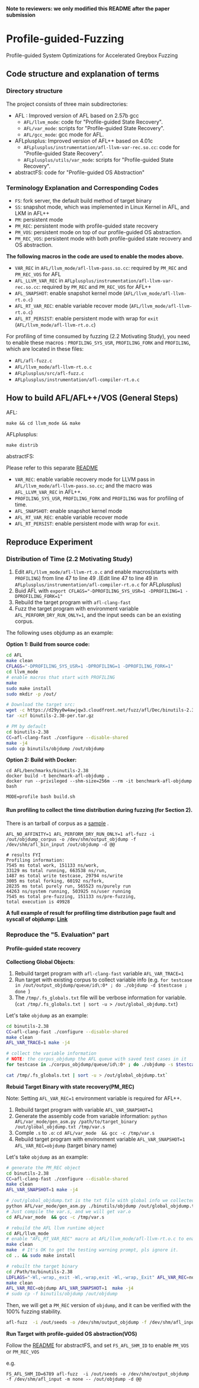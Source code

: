 **Note to reviewers: we only modified this README after the paper submission**

# Profile-guided-Fuzzing
Profile-guided System Optimizations for Accelerated Greybox Fuzzing

## Code structure and explanation of terms

### Directory structure
The project consists of three main subdirectories:

* AFL : Improved version of AFL based on 2.57b gcc
    * `AFL/llvm_mode`: code for "Profile-guided State Recovery".
    * `AFL/var_mode`: scripts for "Profile-guided State Recovery".
    * `AFL/gcc_mode`: gcc mode for AFL.
* AFLplusplus: Improved version of AFL++ based on 4.01c
    * `AFLplusplus/instrumentation/afl-llvm-var-rec.so.cc`: code for "Profile-guided State Recovery".
    * `AFLplusplus/utils/var_mode`: scripts for "Profile-guided State Recovery".
* abstractFS: code for "Profile-guided OS Abstraction"

### Terminology Explanation and Corresponding Codes

* `FS`: fork server, the default build method of target binary
* `SS`: snapshot mode, which was implemented in Linux Kernel in AFL, and LKM in AFL++
* `PM`: persistent mode
* `PM_REC`: persistent mode with profile-guided state recovery
* `PM_VOS`: persistent mode on top of our profile-guided OS abstraction.
* `PM_REC_VOS`: persistent mode with both profile-guided state recovery and OS abstraction.

**The following macros in the code are used to enable the modes above.**

* `VAR_REC` in `AFL/llvm_mode/afl-llvm-pass.so.cc`: required by `PM_REC` and `PM_REC_VOS` for AFL
* `AFL_LLVM_VAR_REC` in `AFLplusplus/instrumentation/afl-llvm-var-rec.so.cc`: required by `PM_REC` and `PM_REC_VOS` for AFL++
* `AFL_SNAPSHOT`: enable snapshot kernel mode (`AFL/llvm_mode/afl-llvm-rt.o.c`)
* `AFL_RT_VAR_REC`: enable variable recover mode  (`AFL/llvm_mode/afl-llvm-rt.o.c`)
* `AFL_RT_PERSIST`: enable persistent mode with wrap for `exit`  (`AFL/llvm_mode/afl-llvm-rt.o.c`)

For profiling of time consumed by fuzzing (2.2 Motivating Study), you need to enable these macros : `PROFILING_SYS_USR`, `PROFILING_FORK` and `PROFILING`, which are located in these files: 

* `AFL/afl-fuzz.c`
* `AFL/llvm_mode/afl-llvm-rt.o.c`
* `AFLplusplus/src/afl-fuzz.c`
* `AFLplusplus/instrumentation/afl-compiler-rt.o.c`

## How to build AFL/AFL++/VOS (General Steps)

AFL:
```
make && cd llvm_mode && make
```

AFLplusplus:
```
make distrib
```

abstractFS: 

Please refer to this separate [README](./abstractFS/README.md)

* `VAR_REC`: enable variable recovery mode for LLVM pass in `AFL/llvm_mode/afl-llvm-pass.so.cc`; and the macro was `AFL_LLVM_VAR_REC` in AFL++.
* `PROFILING_SYS_USR`, `PROFILING_FORK` and `PROFILING` was for profiling of time.
* `AFL_SNAPSHOT`: enable snapshot kernel mode
* `AFL_RT_VAR_REC`: enable variable recover mode
* `AFL_RT_PERSIST`: enable persistent mode with wrap for `exit`.

## Reproduce Experiment

### Distribution of Time (2.2 Motivating Study)

1. Edit `AFL/llvm_mode/afl-llvm-rt.o.c` and enable macros(starts with `PROFILING`) from line 47 to line 49 .(Edit line 47 to line 49 in `AFLplusplus/instrumentation/afl-compiler-rt.o.c` for AFLplusplus)
2. Buid AFL with `export CFLAGS="-DPROFILING_SYS_USR=1 -DPROFILING=1 -DPROFILING_FORK=1"`
3. Rebuild the target program with `afl-clang-fast`
4. Fuzz the target program with environment variable `AFL_PERFORM_DRY_RUN_ONLY=1`, and the input seeds can be an existing corpus.  

The following uses objdump as an example:

**Option 1: Build from source code:**

```bash
cd AFL
make clean
CFLAGS="-DPROFILING_SYS_USR=1 -DPROFILING=1 -DPROFILING_FORK=1"
cd llvm_mode
# enable macros that start with PROFILING
make
sudo make install
sudo mkdir -p /out/

# Download the target src:
wget -c https://d29yy0w4awjqw3.cloudfront.net/fuzz/afl/Dec/binutils-2.38-per.tar.gz
tar -xzf binutils-2.38-per.tar.gz

# PM by default
cd binutils-2.38
CC=afl-clang-fast ./configure --disable-shared
make -j4
sudo cp binutils/objdump /out/objdump
```

**Option 2: Build with Docker:**

```
cd AFL/benchmarks/binutils-2.38
docker build -t benchmark-afl-objdump .
docker run --privileged --shm-size=256m --rm -it benchmark-afl-objdump bash

MODE=profile bash build.sh
```

#### Run profiling to collect the time distribution during fuzzing (for Section 2).

There is an tarball of corpus as a [sample](./AFL/benchmarks/binutils-2.38/corpus_objdump_snap.tar.gz) .

```
AFL_NO_AFFINITY=1 AFL_PERFORM_DRY_RUN_ONLY=1 afl-fuzz -i /out/objdump_corpus -o /dev/shm/output_objdump -f /dev/shm/afl_bin_input /out/objdump -d @@

# results FYI
Profiling information: 
7545 ms total work, 151133 ns/work,             
33129 ms total running, 663538 ns/run, 
1487 ms total write testcase, 29794 ns/write             
3005 ms total forking, 60192 ns/fork, 
28235 ms total purely run, 565523 ns/purely run             
44263 ns/system running, 503925 ns/user running             
7545 ms total pre-fuzzing, 151133 ns/pre-fuzzing,             
total execution is 49928
```

**A full example of result for profiling time distribution page fault and syscall of objdump: [Link](./AFL/benchmarks/binutils-2.38/README.md)**

### Reproduce the "5. Evaluation" part 

#### Profile-guided state recovery

**Collectiong Global Objects**:

1. Rebuild target program with `afl-clang-fast` variable `AFL_VAR_TRACE=1`
2. Run target with existing corpus to collect variable info (e.g.  `for testcase in /out/output_objdump/queue/id\:0* ; do ./objdump -d $testcase ; done `)
3. The `/tmp/.fs_globals.txt` file will be verbose information for variable. (`cat /tmp/.fs_globals.txt | sort -u > /out/global_objdump.txt`)

Let's take `objdump` as an example:

```bash
cd binutils-2.38
CC=afl-clang-fast ./configure --disable-shared
make clean
AFL_VAR_TRACE=1 make -j4

# collect the variable information
# NOTE: the corpus_objdump the AFL queue with saved test cases in it
for testcase in ./corpus_objdump/queue/id\:0* ; do ./objdump -s $testcase ; done 

cat /tmp/.fs_globals.txt | sort -u > /out/global_objdump.txt`
```

**Rebuid Target Binary with state recovery(PM_REC)**

Note: Setting `AFL_VAR_REC=1` environment variable is required for AFL++.

1. Rebuild target program with variable `AFL_VAR_SNAPSHOT=1`
2. Generate the assembly code from variable information: `python AFL/var_mode/gen_asm.py /path/to/target_binary /out/global_objdump.txt /tmp/var.s`
3. Comple `.s` to `.o`: `cd AFL/var_mode  && gcc -c /tmp/var.s`
4. Rebuild target program with environment variable `AFL_VAR_SNAPSHOT=1 AFL_VAR_REC=objdump` (target binary name)

Let's take `objdump` as an example:

```bash
# generate the PM_REC object
cd binutils-2.38
CC=afl-clang-fast ./configure --disable-shared
make clean
AFL_VAR_SNAPSHOT=1 make -j4

# /out/global_objdump.txt is the txt file with global info we collected above
python AFL/var_mode/gen_asm.py ./binutils/objdump /out/global_objdump.txt /tmp/var.s
# Just compile the var.s, and we will get var.o
cd AFL/var_mode  && gcc -c /tmp/var.s

# rebuild the AFL llvm runtime object
cd AFL/llvm_mode
# enable "AFL_RT_VAR_REC" macro at AFL/llvm_mode/afl-llvm-rt.o.c to enable the state recover mode
make clean
make  # It's OK to get the testing warning prompt, pls ignore it.
cd .. && sudo make install

# rebuilt the target binary
cd /Path/to/binutils-2.38
LDFLAGS="-Wl,-wrap,_exit -Wl,-wrap,exit -Wl,-wrap,_Exit" AFL_VAR_REC=nothing ./configure --disable-shared
make clean
AFL_VAR_REC=objdump AFL_VAR_SNAPSHOT=1  make -j4
# sudo cp -f binutils/objdump /out/objdump
```

Then, we will get a `PM_REC` version of `objdump`, and it can be verified with the 100% fuzzing stability.

```bash
afl-fuzz  -i /out/seeds -o /dev/shm/output_objdump -f /dev/shm/afl_input -m none -- /out/objdump -d @@
```

**Run Target with profile-guided OS abstraction(VOS)**

Follow the [README](./abstractFS/README.md) for abstractFS, and set `FS_AFL_SHM_ID` to enable `PM_VOS` or `PM_REC_VOS`

e.g.

```
FS_AFL_SHM_ID=6789 afl-fuzz  -i /out/seeds -o /dev/shm/output_objdump -f /dev/shm/afl_input -m none -- /out/objdump -d @@
```
